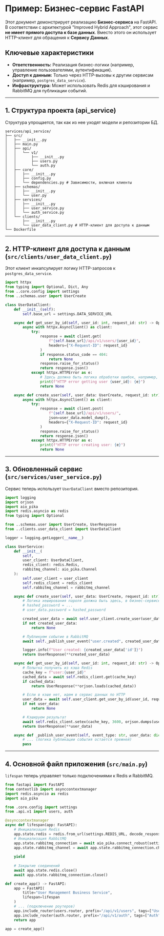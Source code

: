 # Пример: Бизнес-сервис FastAPI

Этот документ демонстрирует реализацию **Бизнес-сервиса** на FastAPI. В соответствии с архитектурой "Improved Hybrid Approach", этот сервис **не имеет прямого доступа к базе данных**. Вместо этого он использует HTTP-клиент для обращения к **Сервису Данных**.

## Ключевые характеристики
- **Ответственность:** Реализация бизнес-логики (например, управление пользователями, аутентификация).
- **Доступ к данным:** Только через HTTP-вызовы к другим сервисам (например, `postgres_data_service`).
- **Инфраструктура:** Может использовать Redis для кэширования и RabbitMQ для публикации событий.

---

## 1. Структура проекта (api_service)

Структура упрощается, так как из нее уходят модели и репозитории БД.

```
services/api_service/
├── src/
│   ├── __init__.py
│   ├── main.py
│   ├── api/
│   │   └── v1/
│   │       ├── __init__.py
│   │       ├── users.py
│   │       └── auth.py
│   ├── core/
│   │   ├── __init__.py
│   │   ├── config.py
│   │   └── dependencies.py # Зависимости, включая клиенты
│   ├── schemas/
│   │   ├── __init__.py
│   │   └── user.py
│   ├── services/
│   │   ├── __init__.py
│   │   ├── user_service.py
│   │   └── auth_service.py
│   └── clients/
│       ├── __init__.py
│       └── user_data_client.py # HTTP-клиент для доступа к данным
└── Dockerfile
```

---

## 2. HTTP-клиент для доступа к данным (`src/clients/user_data_client.py`)

Этот клиент инкапсулирует логику HTTP-запросов к `postgres_data_service`.

```python
import httpx
from typing import Optional, Dict, Any
from ..core.config import settings
from ..schemas.user import UserCreate

class UserDataClient:
    def __init__(self):
        self.base_url = settings.DATA_SERVICE_URL

    async def get_user_by_id(self, user_id: int, request_id: str) -> Optional[Dict[str, Any]]:
        async with httpx.AsyncClient() as client:
            try:
                response = await client.get(
                    f"{self.base_url}/api/v1/users/{user_id}",
                    headers={"X-Request-ID": request_id}
                )
                if response.status_code == 404:
                    return None
                response.raise_for_status()
                return response.json()
            except httpx.HTTPError as e:
                # Здесь должна быть логика обработки ошибок, например, логирование
                print(f"HTTP error getting user {user_id}: {e}")
                return None

    async def create_user(self, user_data: UserCreate, request_id: str) -> Optional[Dict[str, Any]]:
        async with httpx.AsyncClient() as client:
            try:
                response = await client.post(
                    f"{self.base_url}/api/v1/users/",
                    json=user_data.model_dump(),
                    headers={"X-Request-ID": request_id}
                )
                response.raise_for_status()
                return response.json()
            except httpx.HTTPError as e:
                print(f"HTTP error creating user: {e}")
                return None
```

---

## 3. Обновленный сервис (`src/services/user_service.py`)

Сервис теперь использует `UserDataClient` вместо репозитория.

```python
import logging
import orjson
import aio_pika
import redis.asyncio as redis
from typing import Optional

from ..schemas.user import UserCreate, UserResponse
from ..clients.user_data_client import UserDataClient

logger = logging.getLogger(__name__)

class UserService:
    def __init__(
        self, 
        user_client: UserDataClient,
        redis_client: redis.Redis,
        rabbitmq_channel: aio_pika.Channel
    ):
        self.user_client = user_client
        self.redis_client = redis_client
        self.rabbitmq_channel = rabbitmq_channel

    async def create_user(self, user_data: UserCreate, request_id: str) -> Optional[UserResponse]:
        # Логика хеширования пароля должна быть здесь, в бизнес-сервисе
        # hashed_password = ...
        # user_data.password = hashed_password

        created_user_data = await self.user_client.create_user(user_data, request_id)
        if not created_user_data:
            return None

        # Публикуем событие в RabbitMQ
        await self._publish_user_event("user.created", created_user_data)

        logger.info(f"User created: {created_user_data['id']}")
        return UserResponse(**created_user_data)

    async def get_user_by_id(self, user_id: int, request_id: str) -> Optional[UserResponse]:
        # Попытка получить из кэша Redis
        cache_key = f"user:{user_id}"
        cached_data = await self.redis_client.get(cache_key)
        if cached_data:
            return UserResponse(**orjson.loads(cached_data))

        # Если в кэше нет, идем в сервис данных по HTTP
        user_data = await self.user_client.get_user_by_id(user_id, request_id)
        if not user_data:
            return None

        # Кэшируем результат
        await self.redis_client.setex(cache_key, 3600, orjson.dumps(user_data))
        return UserResponse(**user_data)

    async def _publish_user_event(self, event_type: str, user_data: dict) -> None:
        # ... (логика публикации события остается прежней)
        pass
```

---

## 4. Основной файл приложения (`src/main.py`)

`lifespan` теперь управляет только подключениями к Redis и RabbitMQ.

```python
from fastapi import FastAPI
from contextlib import asynccontextmanager
import redis.asyncio as redis
import aio_pika

from .core.config import settings
from .api.v1 import users, auth

@asynccontextmanager
async def lifespan(app: FastAPI):
    # Инициализация Redis
    app.state.redis = redis.from_url(settings.REDIS_URL, decode_responses=True)
    # Инициализация RabbitMQ
    app.state.rabbitmq_connection = await aio_pika.connect_robust(settings.RABBITMQ_URL)
    app.state.rabbitmq_channel = await app.state.rabbitmq_connection.channel()
    
    yield
    
    # Закрытие соединений
    await app.state.redis.close()
    await app.state.rabbitmq_connection.close()

def create_app() -> FastAPI:
    app = FastAPI(
        title="User Management Business Service",
        lifespan=lifespan
    )
    # ... (подключение роутеров)
    app.include_router(users.router, prefix="/api/v1/users", tags=["Users"])
    app.include_router(auth.router, prefix="/api/v1/auth", tags=["Auth"])
    return app

app = create_app()
```